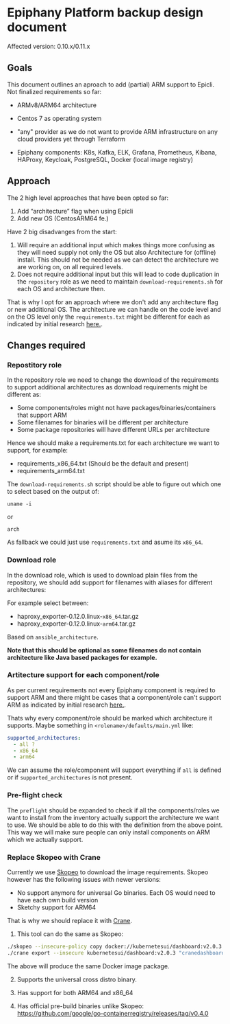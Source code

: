 # Epiphany Platform backup design document

Affected version: 0.10.x/0.11.x

## Goals

This document outlines an aproach to add (partial) ARM support to Epicli. Not finalized requirements so far:

- ARMv8/ARM64 architecture
- Centos 7 as operating system
- "any" provider as we do not want to provide ARM infrastructure on any cloud providers yet through Terraform

- Epiphany components: K8s, Kafka, ELK, Grafana, Prometheus, Kibana, HAProxy, Keycloak, PostgreSQL, Docker (local image registry)


## Approach

The 2 high level approaches that have been opted so far:

1. Add “architecture” flag when using Epicli
2. Add new OS (CentosARM64 fe.)

Have 2 big disadvanges from the start:

1. Will require an additional input which makes things more confusing as they will need supply not only the OS but also Architecture for (offline) install. This should not be needed as we can detect the architecture we are working on, on all required levels.
2. Does not require additional input but this will lead to code duplication in the ```repository``` role as we need to maintain ```download-requirements.sh``` for each OS and architecture then.


That is why I opt for an approach where we don't add any architecture flag or new additional OS. The architecture we can handle on the code level and on the OS level only the ```requirements.txt``` might be different for each as indicated by initial research [here.](./centos-arm-analysis.md).


## Changes required

### Repostitory role

In the repository role we need to change the download of the requirements to support additional architectures as download requirements might be different as:

- Some components/roles might not have packages/binaries/containers that support ARM
- Some filenames for binaries will be different per architecture
- Some package repositories will have different URLs per architecture

Hence we should make a requirements.txt for each architecture we want to support, for example:


- requirements_x86_64.txt (Should be the default and present)
- requirements_arm64.txt


The ```download-requirements.sh``` script should be able to figure out which one to select based on the output of:

```shell
uname -i

```

or

```shell
arch
```

As fallback we could just use ```requirements.txt``` and asume its ```x86_64```.

### Download role

In the download role, which is used to download plain files from the repository, we should add support for filenames with aliases for different architectures:

For example select between:

- haproxy_exporter-0.12.0.linux-```x86_64```.tar.gz
- haproxy_exporter-0.12.0.linux-```arm64```.tar.gz

Based on ```ansible_architecture```.

**Note that this should be optional as some filenames do not contain architecture like Java based packages for example.**



### Artitecture support for each component/role

As per current requirements not every Epiphany component is required to support ARM and there might be cases that a component/role can't support ARM as indicated by initial research [here.](./centos-arm-analysis.md).


Thats why every component/role should be marked which architecture it supports. Maybe something in ```<rolename>/defaults/main.yml``` like:

```yml
supported_architectures:
  - all ?
  - x86_64
  - arm64
```

We can assume the role/component will support everything if ```all``` is defined or if ```supported_architectures``` is not present.


### Pre-flight check

The ```preflight``` should be expanded to check if all the components/roles we want to install from the inventory actually support the architecture we want to use. We should be able to do this with the definition from the above point. This way we will make sure people can only install components on ARM which we actually support.


### Replace Skopeo with Crane

Currently we use [Skopeo](https://github.com/containers/skopeo) to download the image requirements. Skopeo however has the following issues with newer versions:

- No support anymore for universal Go binaries. Each OS would need to have each own build version
- Sketchy support for ARM64

That is why we should replace it with [Crane](https://github.com/google/go-containerregistry/blob/main/cmd/crane/README.md).

1. This tool can do the same as Skopeo:

```bash
./skopeo --insecure-policy copy docker://kubernetesui/dashboard:v2.0.3 docker-archive:skopeodashboard:v2.0.3
./crane export --insecure kubernetesui/dashboard:v2.0.3 "cranedashboard:v2.0.3"
```

The above will produce the same Docker image package.

2. Supports the universal cross distro binary.

4. Has support for both ARM64 and x86_64
3. Has official pre-build binaries unlike Skopeo: https://github.com/google/go-containerregistry/releases/tag/v0.4.0
